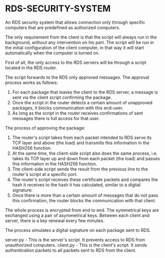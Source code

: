 # RDS-SECURITY-SYSTEM
An RDS security system that allows connection only through specific computers that are predefined as authorized computers.

The only requirement from the client is that the script will always run in the background, without any intervention on his part.
The script will be run in the initial configuration of the client computer, in that way it will start automatically when the computer is turned on.

First of all, the only access to the RDS servers will be through a script located in the RDS router.

The script forwards to the RDS only approved messages.
The approval process works as follows:
1. For each package that leaves the client to the RDS server, a message is sent via the client script confirming the package.
2. Once the script in the router detects a certain amount of unapproved packages, it blocks communication with this end-user.
3. As long as the script in the router receives confirmations of sent messages there is full access for that user.

The process of approving the package:
1. The router's script takes from each packet intended to RDS serve its TCP layer and above (the load) and transmits this information in the HASH256 function.
2. At the same time, the client-side script also does the same process, i.e. takes its TCP layer up and down from each packet (the load) and passes this information in the HASH256 function.
3. The client-side script sends the result from the previous line to the router's script at a specific port.
4. The router's script receives these certificate packets and compares the hash it receives to the hash it has calculated, similar to a digital signature.
5. Once there is more than a certain amount of messages that do not pass this confirmation, the router blocks the communication with that client.

The whole process is encrypted from end to end.
The symmetrical keys are exchanged using a pair of asymmetrical keys.
Between each client and server, there is a key renewal every few minutes.

The process simulates a digital signature on each package sent to RDS.

server.py - This is the server's script. It prevents access to RDS from unauthorized computers. 
client.py - This is the client's script. It sends authentication packets to all packets sent to RDS from the client.
